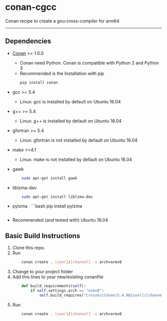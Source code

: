 # conan-cgcc
Conan recipe to create a gnu-cross-compiler for arm64

---

## Dependencies
* [Conan](https://conan.io/) >= 1.0.0 
    * Conan need Python. Conan is compatible with Python 2 and Python 3 
    * Recommended is the Installation with pip
        ```bash
        pip install conan
        ```

* gcc >=  5.4
    * Linux: gcc is installed by default on Ubuntu 16.04
* g++ >=  5.4
    * Linux: g++ is installed by default on Ubuntu 16.04
* gfortran >= 5.4
    * Linux: gfortran is not installed by default on Ubuntu 16.04 
* make >=4.1
    * Linux: make is not installed by default on Ubuntu 16.04  
* gawk
    ```bash
        sudo apt-get install gawk
    ```
* liblzma-dev
    ```bash
        sudo apt-get install liblzma-dev
    ```
* pylzma
    ```bash
         pip install pylzma
    ```
* Recommended (and tested with) Ubuntu 16.04
## Basic Build Instructions

1. Clone this repo.
2. Run 
    ```bash
        conan create . [user]/[channel] -s arch=armv8
    ```
3. Change to your project folder
4. Add this lines to your new/existing conanfile 
    ```python
        def build_requirements(self):
            if self.settings.arch == "armv8":
                self.build_requires("CrossGccConan/5.4.0@[user]/[channel]")
    ```
5. Run
    ```bash
        conan create . [user]/[channel] -s arch=armv8
    ```
